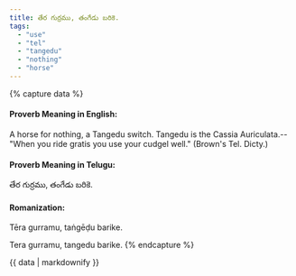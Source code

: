 ```yaml
---
title: తేర గుర్రము, తంగేడు బరికె.
tags:
  - "use"
  - "tel"
  - "tangedu"
  - "nothing"
  - "horse"
---
```


{% capture data %}
#### Proverb Meaning in English:
A horse for nothing, a Tangedu switch.
Tangedu is the Cassia Auriculata.--"When you ride gratis you use your cudgel well." (Brown's Tel. Dicty.)

#### Proverb Meaning in Telugu:
తేర గుర్రము, తంగేడు బరికె.

#### Romanization:
Tēra gurramu, taṅgēḍu barike.

Tera gurramu, tangedu barike.
{% endcapture %}

{{ data | markdownify }}

